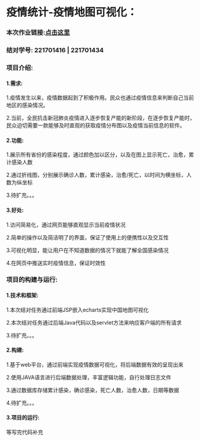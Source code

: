 
# 疫情统计-疫情地图可视化：


### 本次作业链接:[点击这里](https://edu.cnblogs.com/campus/fzu/2020SpringW/homework/10456)
### 结对学号: 221701416 | 221701434 
### 项目介绍:
#### 1.需求:
1.疫情发生以来，疫情数据起到了积极作用。民众也通过疫情信息来判断自己当前地区的感染情况。

2.当前，全民抗击新冠肺炎疫情进入逐步恢复产能的新阶段，在逐步恢复产能时，民众迫切需要一款能够及时直观的获取疫情分布图以及疫情当前信息的软件。
#### 2.功能:
1.展示所有省份的感染程度，通过颜色加以区分，以及在图上显示死亡，治愈，累计感染人数

2.通过折线图，分别展示确诊人数，累计感染，治愈/死亡，以时间为横坐标，人数为纵坐标

3.待扩充。。。
#### 3.好处:
1.访问简易化，通过网页能够直观显示当前疫情状况

2.简单的操作以及简洁明了的界面，保证了使用上的便携性以及交互性

3.可视化明显，能让用户在不知道数据的情况下就能了解全国感染情况

4.在网页中推送实时疫情信息，保证时效性

### 项目的构建与运行:
#### 1.技术和框架:
1.本次结对任务通过前端JSP嵌入echarts实现中国地图可视化

2.本次结对任务通过后端Java代码以及servlet方法来响应客户端的所有请求

3.待扩充。。。
#### 2.构建:
1.基于web平台，通过前端实现疫情数据可视化，将后端数据有效的呈现出来

2.使用JAVA语言进行后端数据处理，丰富逻辑功能，自行处理日志文件

3.通过数据库存储累计感染，确诊感染，死亡人数，治愈人数，日期等数据

4.待扩充。。。
#### 3.项目的运行:
等写完代码补充